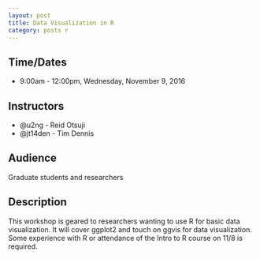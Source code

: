 ```yaml
---
layout: post
title: Data Visualization in R
category: posts r
---
```


## Time/Dates

* 9:00am - 12:00pm, Wednesday, November 9, 2016

## Instructors

* @u2ng - Reid Otsuji
* @jt14den - Tim Dennis  

## Audience

Graduate students and researchers

## Description

This workshop is geared to researchers wanting to use R for basic data visualization. It will cover ggplot2 and touch on ggvis for data visualization.  Some experience with R or attendance of the Intro to R course on 11/8 is required.
